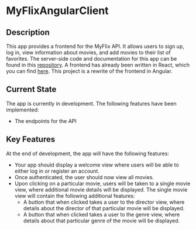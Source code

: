 # MyFlixAngularClient

## Description
This app provides a frontend for the MyFlix API. It allows users to sign up, log in, view information about movies, and add movies to their list of favorites. The server-side code and documentation for this app can be found in this [repository]("https://github.com/OtmarKirch/sci-fi-app"). A frontend has already been written in React, which you can find [here]("https://github.com/OtmarKirch/MySciFi-client"). This project is a rewrite of the frontend in Angular.

## Current State

The app is currently in development. The following features have been implemented:
- The endpoints for the API

## Key Features
At the end of development, the app will have the following features:
- Your app should display a welcome view where users will be able to either log in or register an account.
- Once authenticated, the user should now view all movies.
- Upon clicking on a particular movie, users will be taken to a single movie view, where additional movie details will be displayed. The single movie view will contain the following additional features:
  - A button that when clicked takes a user to the ​director view,​ where details about the director of that particular movie will be displayed.
  - A button that when clicked takes a user to the ​genre view,​ where details about that particular genre of the movie will be displayed.
